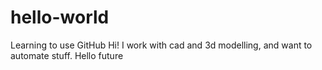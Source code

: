 # hello-world
Learning to use GitHub
Hi!
I work with cad and 3d modelling, and want to automate stuff.
Hello future
